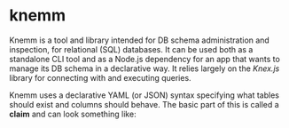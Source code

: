 # knemm
Knemm is a tool and library intended for DB schema administration and inspection, for relational 
(SQL) databases. It can be used both as a standalone CLI tool and as a Node.js dependency for an app 
that wants to manage its DB schema in a declarative way. It relies largely on the _Knex.js_ library
for connecting with and executing queries. 

Knemm uses a declarative YAML (or JSON) syntax specifying what tables should exist and columns 
should behave. The basic part of this is called a **claim** and can look something like: 









